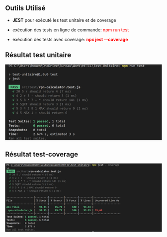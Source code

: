 ## Outils Utilisé

- **JEST** pour exécuté les test unitaire et de coverage

- exécution des tests en ligne de commande:   <span style="color: red;">npm run test</span>

- exécution des tests avec coverage:  <span style="color: red;">**npx jest --coverage**</span>


## Résultat test unitaire

![Alt Text](./img/result-test-unitaire.png)

## Résultat test-coverage

![Alt Text](./img/result-test-coverage.png)
